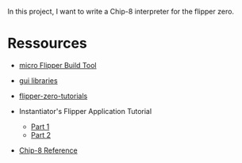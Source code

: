 In this project, I want to write a Chip-8 interpreter for the flipper zero.

# Ressources

- [micro Flipper Build Tool](https://github.com/flipperdevices/flipperzero-ufbt)
- [gui libraries](https://github.com/flipperdevices/flipperzero-firmware/tree/dev/applications/services/gui)
- [flipper-zero-tutorials](https://github.com/jamisonderek/flipper-zero-tutorials/wiki/)
- Instantiator's Flipper Application Tutorial
  - [Part 1](https://instantiator.dev/post/flipper-zero-app-tutorial-01/)
  - [Part 2](https://instantiator.dev/post/flipper-zero-app-tutorial-02/)

- [Chip-8 Reference](http://devernay.free.fr/hacks/chip8/C8TECH10.HTM#2.4)

